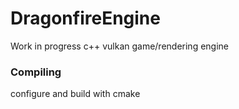 # DragonfireEngine

Work in progress c++ vulkan game/rendering engine

### Compiling ###
configure and build with cmake
